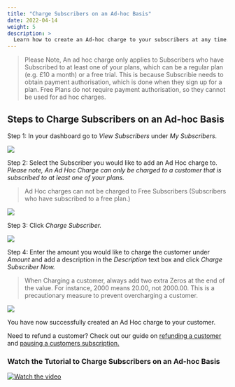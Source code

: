 ```yaml
---
title: "Charge Subscribers on an Ad-hoc Basis"
date: 2022-04-14
weight: 5
description: >
  Learn how to create an Ad-hoc charge to your subscribers at any time.
---
```



>Please Note, An ad hoc charge only applies to Subscribers who have Subscribed to at least one of your plans, which can be a regular plan (e.g. £10 a month) or a free trial. This is because Subscribie needs to obtain payment authorisation, which is done when they sign up for a plan. Free Plans do not require payment authorisation, so they cannot be used for ad hoc charges.

## Steps to Charge Subscribers on an Ad-hoc Basis

Step 1: In your dashboard go to *View Subscribers* under *My Subscribers.*

![](https://subscribie.co.uk/blog/content/images/2023/04/image-20.png)

Step 2: Select the Subscriber you would like to add an Ad Hoc charge to. *Please note, An Ad Hoc Charge can only be charged to a customer that is subscribed to at least one of your plans.*

>Ad Hoc charges can not be charged to Free Subscribers (Subscribers who have subscribed to a free plan.)

![](https://subscribie.co.uk/blog/content/images/2023/04/image-21.png)

Step 3: Click *Charge Subscriber.*

![](https://subscribie.co.uk/blog/content/images/2023/04/image-22.png)

Step 4: Enter the amount you would like to charge the customer under *Amount* and add a description in the *Description* text box and click *Charge Subscriber Now.*

>When Charging a customer, always add two extra Zeros at the end of the value. For instance, 2000 means 20.00, not 2000.00. This is a precautionary measure to prevent overcharging a customer.

![](https://subscribie.co.uk/blog/content/images/2023/04/image-23.png)

You have now successfully created an Ad Hoc charge to your customer. 

Need to refund a customer? Check out our guide on [refunding a customer](https://docs.subscribie.co.uk/docs/tasks/refund-customer-subscriptions/) and [pausing a customers subscription.](https://docs.subscribie.co.uk/docs/tasks/pause-a-subscribers-subscription/)

### Watch the Tutorial to Charge Subscribers on an Ad-hoc Basis

[![Watch the video](https://github.com/Subscribie/subscribie/assets/30567984/fe0d6df0-a7d8-4f74-9cdc-bd5644d63546)](https://youtu.be/5sgnrntV9SQ)